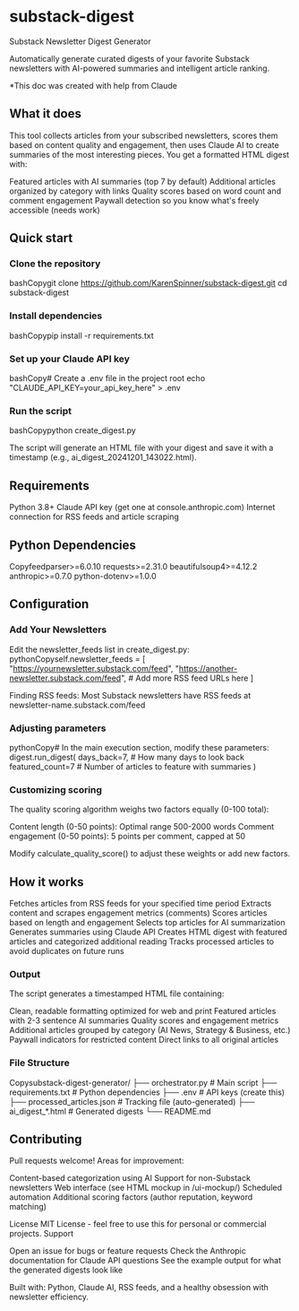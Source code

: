 # substack-digest
Substack Newsletter Digest Generator

Automatically generate curated digests of your favorite Substack newsletters with AI-powered summaries and intelligent article ranking.

*This doc was created with help from Claude

## What it does
This tool collects articles from your subscribed newsletters, scores them based on content quality and engagement, then uses Claude AI to create summaries of the most interesting pieces. You get a formatted HTML digest with:

Featured articles with AI summaries (top 7 by default)
Additional articles organized by category with links
Quality scores based on word count and comment engagement
Paywall detection so you know what's freely accessible (needs work)

## Quick start

### Clone the repository
bashCopygit clone https://github.com/KarenSpinner/substack-digest.git
cd substack-digest

### Install dependencies
bashCopypip install -r requirements.txt

### Set up your Claude API key
bashCopy# Create a .env file in the project root
echo "CLAUDE_API_KEY=your_api_key_here" > .env

### Run the script
bashCopypython create_digest.py

The script will generate an HTML file with your digest and save it with a timestamp (e.g., ai_digest_20241201_143022.html).

## Requirements

Python 3.8+
Claude API key (get one at console.anthropic.com)
Internet connection for RSS feeds and article scraping

## Python Dependencies
Copyfeedparser>=6.0.10
requests>=2.31.0
beautifulsoup4>=4.12.2
anthropic>=0.7.0
python-dotenv>=1.0.0

## Configuration

### Add Your Newsletters
Edit the newsletter_feeds list in create_digest.py:
pythonCopyself.newsletter_feeds = [
    "https://yournewsletter.substack.com/feed",
    "https://another-newsletter.substack.com/feed",
    # Add more RSS feed URLs here
]

Finding RSS feeds: Most Substack newsletters have RSS feeds at newsletter-name.substack.com/feed

### Adjusting parameters
pythonCopy# In the main execution section, modify these parameters:
digest.run_digest(
    days_back=7,        # How many days to look back
    featured_count=7    # Number of articles to feature with summaries
)

### Customizing scoring
The quality scoring algorithm weighs two factors equally (0-100 total):

Content length (0-50 points): Optimal range 500-2000 words
Comment engagement (0-50 points): 5 points per comment, capped at 50

Modify calculate_quality_score() to adjust these weights or add new factors.

## How it works

Fetches articles from RSS feeds for your specified time period
Extracts content and scrapes engagement metrics (comments)
Scores articles based on length and engagement
Selects top articles for AI summarization
Generates summaries using Claude API
Creates HTML digest with featured articles and categorized additional reading
Tracks processed articles to avoid duplicates on future runs

### Output
The script generates a timestamped HTML file containing:

Clean, readable formatting optimized for web and print
Featured articles with 2-3 sentence AI summaries
Quality scores and engagement metrics
Additional articles grouped by category (AI News, Strategy & Business, etc.)
Paywall indicators for restricted content
Direct links to all original articles

### File Structure
Copysubstack-digest-generator/
├── orchestrator.py           # Main script
├── requirements.txt          # Python dependencies
├── .env                     # API keys (create this)
├── processed_articles.json  # Tracking file (auto-generated)
├── ai_digest_*.html         # Generated digests
└── README.md


## Contributing
Pull requests welcome! Areas for improvement:

Content-based categorization using AI
Support for non-Substack newsletters
Web interface (see HTML mockup in /ui-mockup/)
Scheduled automation
Additional scoring factors (author reputation, keyword matching)

License
MIT License - feel free to use this for personal or commercial projects.
Support

Open an issue for bugs or feature requests
Check the Anthropic documentation for Claude API questions
See the example output for what the generated digests look like


Built with: Python, Claude AI, RSS feeds, and a healthy obsession with newsletter efficiency.
